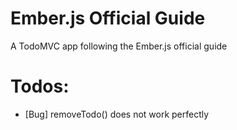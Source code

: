 Ember.js Official Guide
=======================
A TodoMVC app following the Ember.js official guide

# Todos:
* [Bug] removeTodo() does not work perfectly
